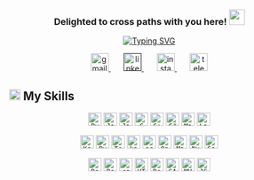 <h3 align='center'>
    Delighted to cross paths with you here! <img src='https://media.giphy.com/media/v1.Y2lkPTc5MGI3NjExNGExNzhmMGNkOWZlZWZjN2ZlNWM2NjUxMmI4NGM0ZTdmMDJhZDgxOCZlcD12MV9pbnRlcm5hbF9naWZzX2dpZklkJmN0PXM/NFGhfDRVAml9khfvzP/giphy.gif' width='28'>
</h3>

<p align='center'> 
  <a href='https://git.io/typing-svg'><img src='https://readme-typing-svg.demolab.com?    font=Fira+Code&pause=1000&color=96CEB4&center=true&vCenter=true&width=435&lines=Computer+Engineering+student+at+IUST;Passionate+about+AI+and+its+marvels;Avid+learner+and+explorer' alt='Typing SVG' /></a>
</p>

<!-- Social media section -->
<p align='center'>
  <a href='mailto:elnazrezaee80@gmail.com' title='Gmail'>
    <img width='32' height='32' src='https://img.icons8.com/glyph-neue/64/96ceb4/gmail.png' alt='gmail'/>
  </a>
  &#8287;&#8287;&#8287;&#8287;&#8287;
  
  <a href='' title='LinkedIn'>
    <img width='32' height='32' src='https://img.icons8.com/ios-filled/50/96ceb4/linkedin.png' alt='linkedin'/>
  </a>
  &#8287;&#8287;&#8287;&#8287;&#8287;
  
  <a href='https://www.instagram.com/lelnazrezaeel/' title='Instagram'>
    <img width='32' height='32' src='https://img.icons8.com/ios-filled/50/96ceb4/instagram-new--v1.png' alt='instagram'/>
  </a>
  &#8287;&#8287;&#8287;&#8287;&#8287;
  
  <a href='https://t.me/lelnazrezaeel'>
    <img width='32' height='32' src='https://img.icons8.com/ios-filled/50/96ceb4/telegram.png' alt='telegram'/>
  </a>
</p>


## <img width='20' height='20' src='https://img.icons8.com/pastel-glyph/64/96ceb4/code--v1.png' alt='code--v1'/> My Skills
<p align='center'>
    <code><img title='Python' width='24px' height='24px' src='https://raw.githubusercontent.com/rahulbanerjee26/githubAboutMeGenerator/main/icons/python.svg'></code>
    <code><img title='Javascript' width='24px' height='24px'src='https://raw.githubusercontent.com/rahulbanerjee26/githubAboutMeGenerator/main/icons/javascript.svg'></code>
    <code><img title='Java' width='24px' height='24px' src='https://raw.githubusercontent.com/rahulbanerjee26/githubAboutMeGenerator/main/icons/java.svg'></code>
    <code><img title='C' width='24px' height='24px' src='https://raw.githubusercontent.com/rahulbanerjee26/githubAboutMeGenerator/main/icons/c.svg'></code>
    <code><img title='C++' width='24px' height='24px' src='https://raw.githubusercontent.com/rahulbanerjee26/githubAboutMeGenerator/main/icons/cpp.svg'></code>
    <code><img title='C#' width='24px' height='24px' src='https://raw.githubusercontent.com/rahulbanerjee26/githubAboutMeGenerator/main/icons/csharp.svg'></code>
    <code><img title='Matlab' width='24px' height='24px' src='https://raw.githubusercontent.com/rahulbanerjee26/githubAboutMeGenerator/main/icons/matlab.svg'></code>
    <code><img title='Latex' width='24px' height='24px' src='https://img.icons8.com/color/48/latex.png'></code>
</p>

<p align='center'>
    <code><img title='Keras' wwidth='24px' height='24px' src='https://upload.wikimedia.org/wikipedia/commons/a/ae/Keras_logo.svg'></code>
    <code><img title='PyTorch' width='24px' height='24px' src='https://raw.githubusercontent.com/rahulbanerjee26/githubAboutMeGenerator/main/icons/pytorch.svg'></code>
    <code><img title='Tensorflow' width='24px' height='24px' src='https://raw.githubusercontent.com/rahulbanerjee26/githubAboutMeGenerator/main/icons/tensorflow.svg'></code>
    <code><img title='kaggle' width='24px' height='24px' src='https://raw.githubusercontent.com/rahulbanerjee26/githubAboutMeGenerator/main/icons/kaggle.svg'></code>
    <code><img title='scikit-learn' width='24px' height='24px' src='https://raw.githubusercontent.com/rahulbanerjee26/githubAboutMeGenerator/main/icons/scikit.svg'></code>
    <code><img title='OpenCV' width='24px' height='24px' src='https://raw.githubusercontent.com/rahulbanerjee26/githubAboutMeGenerator/main/icons/opencv.svg'></code>
    <code><img title='Matplotlib' width='24px' height='24px' src='https://upload.wikimedia.org/wikipedia/commons/8/84/Matplotlib_icon.svg'></code>
    <code><img title='NumPy' width='24px' height='24px' src='https://img.icons8.com/color/48/numpy.png'/></code>
    <code><img title='Google Colab' width='24px' height='24px' src='https://img.icons8.com/color/48/google-colab.png'/></code>
</p>

<p align='center'>
    <code><img title='React' width='24px' height='24px' src='https://raw.githubusercontent.com/rahulbanerjee26/githubAboutMeGenerator/main/icons/reactjs.svg'></code>
    <code><img title='Bootstrap' width='24px' height='24px' src='https://raw.githubusercontent.com/rahulbanerjee26/githubAboutMeGenerator/main/icons/bootstrap.svg'></code>
    <code><img title='css' width='24px' height='24px' src='https://raw.githubusercontent.com/rahulbanerjee26/githubAboutMeGenerator/main/icons/css.svg'></code>
    <code><img title='HTML' width='24px' height='24px' src='https://raw.githubusercontent.com/rahulbanerjee26/githubAboutMeGenerator/main/icons/html.svg'></code>
    <code><img title='Redux' width='24px' height='24px' src='https://raw.githubusercontent.com/rahulbanerjee26/githubAboutMeGenerator/main/icons/redux.svg'></code>
    <code><img title='SASS' width='24px' height='24px' src='https://raw.githubusercontent.com/rahulbanerjee26/githubAboutMeGenerator/main/icons/sass.svg'></code>
    <code><img title='MUI' width='24' height='24' src='https://img.icons8.com/color/48/material-ui.png'/></code>
    <code><img title='JSON' width='24' height='24' src='https://img.icons8.com/stickers/100/json-download.png'/></code>
</p>
